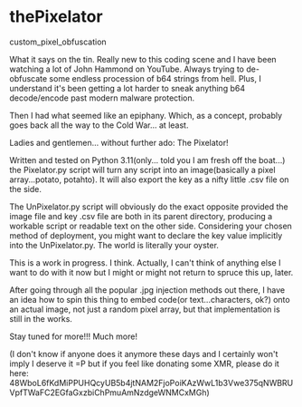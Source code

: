 # thePixelator
custom_pixel_obfuscation

What it says on the tin.
Really new to this coding scene and I have been watching a lot of John Hammond on YouTube. Always trying to de-obfuscate some endless procession of b64 strings from hell. Plus, I understand it's been getting a lot harder to sneak anything b64 decode/encode past modern malware protection.

Then I had what seemed like an epiphany. Which, as a concept, probably goes back all the way to the Cold War... at least.

Ladies and gentlemen... without further ado: The Pixelator!

Written and tested on Python 3.11(only... told you I am fresh off the boat...) the Pixelator.py script will turn any script into an image(basically a pixel array...potato, potahto). It will also export the key as a nifty little .csv file on the side.

The UnPixelator.py script will obviously do the exact opposite provided the image file and key .csv file are both in its parent directory, producing a workable script or readable text on the other side. Considering your chosen method of deployment, you might want to declare the key value implicitly into the UnPixelator.py. The world is literally your oyster.

This is a work in progress. I think. Actually, I can't think of anything else I want to do with it now but I might or might not return to spruce this up, later.

After going through all the popular .jpg injection methods out there, I have an idea how to spin this thing to embed code(or text...characters, ok?) onto an actual image, not just a random pixel array, but that implementation is still in the works.

Stay tuned for more!!! Much more!

(I don't know if anyone does it anymore these days and I certainly won't imply I deserve it =P but if you feel like donating some XMR, please do it here: 48WboL6fKdMiPPUHQcyUB5b4jtNAM2FjoPoiKAzWwL1b3Vwe375qNWBRUVpfTWaFC2EGfaGxzbiChPmuAmNzdgeWNMCxMGh)

